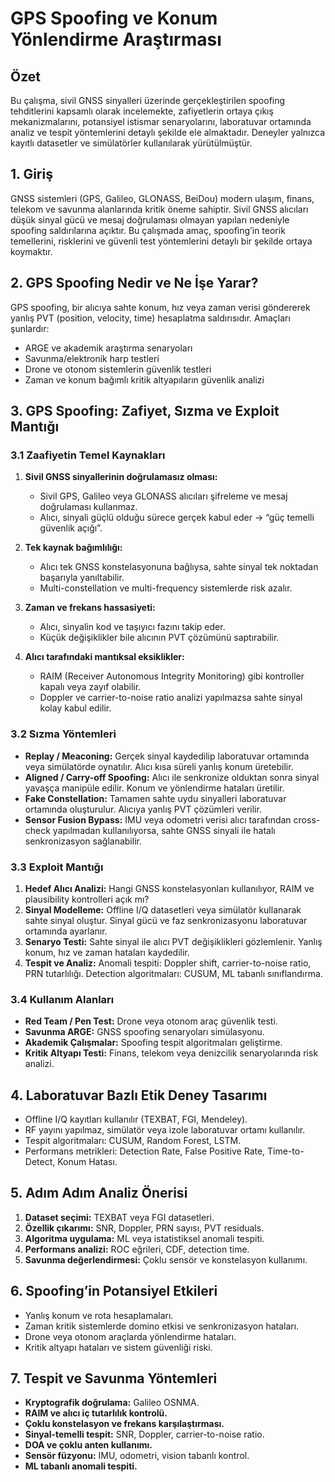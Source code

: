 # GPS Spoofing ve Konum Yönlendirme Araştırması

## Özet
Bu çalışma, sivil GNSS sinyalleri üzerinde gerçekleştirilen spoofing tehditlerini kapsamlı olarak incelemekte, zafiyetlerin ortaya çıkış mekanizmalarını, potansiyel istismar senaryolarını, laboratuvar ortamında analiz ve tespit yöntemlerini detaylı şekilde ele almaktadır. Deneyler yalnızca kayıtlı datasetler ve simülatörler kullanılarak yürütülmüştür.

## 1. Giriş
GNSS sistemleri (GPS, Galileo, GLONASS, BeiDou) modern ulaşım, finans, telekom ve savunma alanlarında kritik öneme sahiptir. Sivil GNSS alıcıları düşük sinyal gücü ve mesaj doğrulaması olmayan yapıları nedeniyle spoofing saldırılarına açıktır. Bu çalışmada amaç, spoofing’in teorik temellerini, risklerini ve güvenli test yöntemlerini detaylı bir şekilde ortaya koymaktır.

## 2. GPS Spoofing Nedir ve Ne İşe Yarar?
GPS spoofing, bir alıcıya sahte konum, hız veya zaman verisi göndererek yanlış PVT (position, velocity, time) hesaplatma saldırısıdır. Amaçları şunlardır:
- ARGE ve akademik araştırma senaryoları
- Savunma/elektronik harp testleri
- Drone ve otonom sistemlerin güvenlik testleri
- Zaman ve konum bağımlı kritik altyapıların güvenlik analizi

## 3. GPS Spoofing: Zafiyet, Sızma ve Exploit Mantığı

### 3.1 Zaafiyetin Temel Kaynakları
1. **Sivil GNSS sinyallerinin doğrulamasız olması:**
   - Sivil GPS, Galileo veya GLONASS alıcıları şifreleme ve mesaj doğrulaması kullanmaz.
   - Alıcı, sinyali güçlü olduğu sürece gerçek kabul eder → “güç temelli güvenlik açığı”.

2. **Tek kaynak bağımlılığı:**
   - Alıcı tek GNSS konstelasyonuna bağlıysa, sahte sinyal tek noktadan başarıyla yanıltabilir.
   - Multi-constellation ve multi-frequency sistemlerde risk azalır.

3. **Zaman ve frekans hassasiyeti:**
   - Alıcı, sinyalin kod ve taşıyıcı fazını takip eder.
   - Küçük değişiklikler bile alıcının PVT çözümünü saptırabilir.

4. **Alıcı tarafındaki mantıksal eksiklikler:**
   - RAIM (Receiver Autonomous Integrity Monitoring) gibi kontroller kapalı veya zayıf olabilir.
   - Doppler ve carrier-to-noise ratio analizi yapılmazsa sahte sinyal kolay kabul edilir.

### 3.2 Sızma Yöntemleri
- **Replay / Meaconing:** Gerçek sinyal kaydedilip laboratuvar ortamında veya simülatörde oynatılır. Alıcı kısa süreli yanlış konum üretebilir.
- **Aligned / Carry-off Spoofing:** Alıcı ile senkronize olduktan sonra sinyal yavaşça manipüle edilir. Konum ve yönlendirme hataları üretilir.
- **Fake Constellation:** Tamamen sahte uydu sinyalleri laboratuvar ortamında oluşturulur. Alıcıya yanlış PVT çözümleri verilir.
- **Sensor Fusion Bypass:** IMU veya odometri verisi alıcı tarafından cross-check yapılmadan kullanılıyorsa, sahte GNSS sinyali ile hatalı senkronizasyon sağlanabilir.

### 3.3 Exploit Mantığı
1. **Hedef Alıcı Analizi:** Hangi GNSS konstelasyonları kullanılıyor, RAIM ve plausibility kontrolleri açık mı?
2. **Sinyal Modelleme:** Offline I/Q datasetleri veya simülatör kullanarak sahte sinyal oluştur. Sinyal gücü ve faz senkronizasyonu laboratuvar ortamında ayarlanır.
3. **Senaryo Testi:** Sahte sinyal ile alıcı PVT değişiklikleri gözlemlenir. Yanlış konum, hız ve zaman hataları kaydedilir.
4. **Tespit ve Analiz:** Anomali tespiti: Doppler shift, carrier-to-noise ratio, PRN tutarlılığı. Detection algoritmaları: CUSUM, ML tabanlı sınıflandırma.

### 3.4 Kullanım Alanları
- **Red Team / Pen Test:** Drone veya otonom araç güvenlik testi.
- **Savunma ARGE:** GNSS spoofing senaryoları simülasyonu.
- **Akademik Çalışmalar:** Spoofing tespit algoritmaları geliştirme.
- **Kritik Altyapı Testi:** Finans, telekom veya denizcilik senaryolarında risk analizi.

## 4. Laboratuvar Bazlı Etik Deney Tasarımı
- Offline I/Q kayıtları kullanılır (TEXBAT, FGI, Mendeley).
- RF yayını yapılmaz, simülatör veya izole laboratuvar ortamı kullanılır.
- Tespit algoritmaları: CUSUM, Random Forest, LSTM.
- Performans metrikleri: Detection Rate, False Positive Rate, Time-to-Detect, Konum Hatası.

## 5. Adım Adım Analiz Önerisi
1. **Dataset seçimi:** TEXBAT veya FGI datasetleri.
2. **Özellik çıkarımı:** SNR, Doppler, PRN sayısı, PVT residuals.
3. **Algoritma uygulama:** ML veya istatistiksel anomali tespiti.
4. **Performans analizi:** ROC eğrileri, CDF, detection time.
5. **Savunma değerlendirmesi:** Çoklu sensör ve konstelasyon kullanımı.

## 6. Spoofing’in Potansiyel Etkileri
- Yanlış konum ve rota hesaplamaları.
- Zaman kritik sistemlerde domino etkisi ve senkronizasyon hataları.
- Drone veya otonom araçlarda yönlendirme hataları.
- Kritik altyapı hataları ve sistem güvenliği riski.

## 7. Tespit ve Savunma Yöntemleri
- **Kryptografik doğrulama:** Galileo OSNMA.
- **RAIM ve alıcı iç tutarlılık kontrolü.**
- **Çoklu konstelasyon ve frekans karşılaştırması.**
- **Sinyal-temelli tespit:** SNR, Doppler, carrier-to-noise ratio.
- **DOA ve çoklu anten kullanımı.**
- **Sensör füzyonu:** IMU, odometri, vision tabanlı kontrol.
- **ML tabanlı anomali tespiti.**
